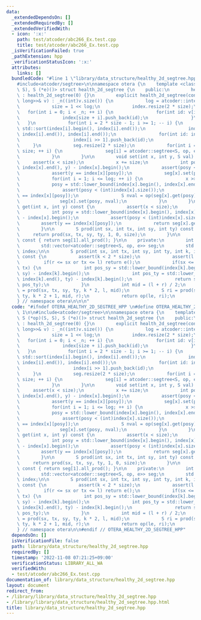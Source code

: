 ```yaml
---
data:
  _extendedDependsOn: []
  _extendedRequiredBy: []
  _extendedVerifiedWith:
  - icon: ':x:'
    path: test/atcoder/abc266_Ex.test.cpp
    title: test/atcoder/abc266_Ex.test.cpp
  _isVerificationFailed: true
  _pathExtension: hpp
  _verificationStatusIcon: ':x:'
  attributes:
    links: []
  bundledCode: "#line 1 \"library/data_structure/healthy_2d_segtree.hpp\"\n\n\n\n\
    #include<atcoder/segtree>\n\nnamespace otera {\n    template <class S, S (*op)(S,\
    \ S), S (*e)()> struct health_2d_segtree {\n    public:\n        health_2d_segtree()\
    \ : health_2d_segtree(0) {}\n        explicit health_2d_segtree(const std::vector<std::vector<long\
    \ long>>& v) : _n((int)v.size()) {\n            log = atcoder::internal::ceil_pow2(_n);\n\
    \            size = 1 << log;\n            index.resize(2 * size);\n         \
    \   for(int i = 0; i < _n; ++ i) {\n                for(int id: v[i]) {\n    \
    \                index[size + i].push_back(id);\n                }\n         \
    \   }\n            for(int i = 2 * size - 1; i >= 1; -- i) {\n               \
    \ std::sort(index[i].begin(), index[i].end());\n                index[i].erase(std::unique(index[i].begin(),\
    \ index[i].end()), index[i].end());\n                for(int id: index[i]) {\n\
    \                    index[i >> 1].push_back(id);\n                }\n       \
    \     }\n            seg.resize(2 * size);\n            for(int i = 1; i < 2 *\
    \ size; ++ i) {\n                seg[i] = atcoder::segtree<S, op, e>(index[i].size());\n\
    \            }\n        }\n\n        void set(int x, int y, S val) {\n       \
    \     assert(x < size);\n            x += size;\n            int posy = std::lower_bound(index[x].begin(),\
    \ index[x].end(), y) - index[x].begin();\n            assert(posy < index[x].size());\n\
    \            assert(y == index[x][posy]);\n            seg[x].set(posy, val);\n\
    \            for(int i = 1; i <= log; ++ i) {\n                x >>= 1;\n    \
    \            posy = std::lower_bound(index[x].begin(), index[x].end(), y) - index[x].begin();\n\
    \                assert(posy < (int)index[x].size());\n                assert(y\
    \ == index[x][posy]);\n                S nval = op(seg[x].get(posy), val);\n \
    \               seg[x].set(posy, nval);\n            }\n        }\n\n        S\
    \ get(int x, int y) const {\n            assert(x < size);\n            x += size;\n\
    \            int posy = std::lower_bound(index[x].begin(), index[x].end(), y)\
    \ - index[x].begin();\n            assert(posy < (int)index[x].size());\n    \
    \        assert(y == index[x][posy]);\n            return seg[x].get(posy);\n\
    \        }\n\n        S prod(int sx, int tx, int sy, int ty) const {\n       \
    \     return prod(sx, tx, sy, ty, 1, 0, size);\n        }\n\n        S all_prod()\
    \ const { return seg[1].all_prod(); }\n\n    private:\n        int _n, size, log;\n\
    \        std::vector<atcoder::segtree<S, op, e>> seg;\n        std::vector<std::vector<int>>\
    \ index;\n\n        S prod(int sx, int tx, int sy, int ty, int k, int l, int r)\
    \ const {\n            assert(k < 2 * size);\n            assert(l < r);\n   \
    \         if(r <= sx or tx <= l) return e();\n            if(sx <= l and r <=\
    \ tx) {\n                int pos_sy = std::lower_bound(index[k].begin(), index[k].end(),\
    \ sy) - index[k].begin();\n                int pos_ty = std::lower_bound(index[k].begin(),\
    \ index[k].end(), ty) - index[k].begin();\n                return seg[k].prod(pos_sy,\
    \ pos_ty);\n            }\n            int mid = (l + r) / 2;\n            S le\
    \ = prod(sx, tx, sy, ty, k * 2, l, mid);\n            S ri = prod(sx, tx, sy,\
    \ ty, k * 2 + 1, mid, r);\n            return op(le, ri);\n        }\n    };\n\
    } // namespace otera\n\n\n"
  code: "#ifndef OTERA_HEALTHY_2D_SEGTREE_HPP \n#define OTERA_HEALTHY_2D_SEGTREE_HPP\
    \ 1\n\n#include<atcoder/segtree>\n\nnamespace otera {\n    template <class S,\
    \ S (*op)(S, S), S (*e)()> struct health_2d_segtree {\n    public:\n        health_2d_segtree()\
    \ : health_2d_segtree(0) {}\n        explicit health_2d_segtree(const std::vector<std::vector<long\
    \ long>>& v) : _n((int)v.size()) {\n            log = atcoder::internal::ceil_pow2(_n);\n\
    \            size = 1 << log;\n            index.resize(2 * size);\n         \
    \   for(int i = 0; i < _n; ++ i) {\n                for(int id: v[i]) {\n    \
    \                index[size + i].push_back(id);\n                }\n         \
    \   }\n            for(int i = 2 * size - 1; i >= 1; -- i) {\n               \
    \ std::sort(index[i].begin(), index[i].end());\n                index[i].erase(std::unique(index[i].begin(),\
    \ index[i].end()), index[i].end());\n                for(int id: index[i]) {\n\
    \                    index[i >> 1].push_back(id);\n                }\n       \
    \     }\n            seg.resize(2 * size);\n            for(int i = 1; i < 2 *\
    \ size; ++ i) {\n                seg[i] = atcoder::segtree<S, op, e>(index[i].size());\n\
    \            }\n        }\n\n        void set(int x, int y, S val) {\n       \
    \     assert(x < size);\n            x += size;\n            int posy = std::lower_bound(index[x].begin(),\
    \ index[x].end(), y) - index[x].begin();\n            assert(posy < index[x].size());\n\
    \            assert(y == index[x][posy]);\n            seg[x].set(posy, val);\n\
    \            for(int i = 1; i <= log; ++ i) {\n                x >>= 1;\n    \
    \            posy = std::lower_bound(index[x].begin(), index[x].end(), y) - index[x].begin();\n\
    \                assert(posy < (int)index[x].size());\n                assert(y\
    \ == index[x][posy]);\n                S nval = op(seg[x].get(posy), val);\n \
    \               seg[x].set(posy, nval);\n            }\n        }\n\n        S\
    \ get(int x, int y) const {\n            assert(x < size);\n            x += size;\n\
    \            int posy = std::lower_bound(index[x].begin(), index[x].end(), y)\
    \ - index[x].begin();\n            assert(posy < (int)index[x].size());\n    \
    \        assert(y == index[x][posy]);\n            return seg[x].get(posy);\n\
    \        }\n\n        S prod(int sx, int tx, int sy, int ty) const {\n       \
    \     return prod(sx, tx, sy, ty, 1, 0, size);\n        }\n\n        S all_prod()\
    \ const { return seg[1].all_prod(); }\n\n    private:\n        int _n, size, log;\n\
    \        std::vector<atcoder::segtree<S, op, e>> seg;\n        std::vector<std::vector<int>>\
    \ index;\n\n        S prod(int sx, int tx, int sy, int ty, int k, int l, int r)\
    \ const {\n            assert(k < 2 * size);\n            assert(l < r);\n   \
    \         if(r <= sx or tx <= l) return e();\n            if(sx <= l and r <=\
    \ tx) {\n                int pos_sy = std::lower_bound(index[k].begin(), index[k].end(),\
    \ sy) - index[k].begin();\n                int pos_ty = std::lower_bound(index[k].begin(),\
    \ index[k].end(), ty) - index[k].begin();\n                return seg[k].prod(pos_sy,\
    \ pos_ty);\n            }\n            int mid = (l + r) / 2;\n            S le\
    \ = prod(sx, tx, sy, ty, k * 2, l, mid);\n            S ri = prod(sx, tx, sy,\
    \ ty, k * 2 + 1, mid, r);\n            return op(le, ri);\n        }\n    };\n\
    } // namespace otera\n\n#endif // OTERA_HEALTHY_2D_SEGTREE_HPP"
  dependsOn: []
  isVerificationFile: false
  path: library/data_structure/healthy_2d_segtree.hpp
  requiredBy: []
  timestamp: '2022-11-08 07:21:25+09:00'
  verificationStatus: LIBRARY_ALL_WA
  verifiedWith:
  - test/atcoder/abc266_Ex.test.cpp
documentation_of: library/data_structure/healthy_2d_segtree.hpp
layout: document
redirect_from:
- /library/library/data_structure/healthy_2d_segtree.hpp
- /library/library/data_structure/healthy_2d_segtree.hpp.html
title: library/data_structure/healthy_2d_segtree.hpp
---
```

